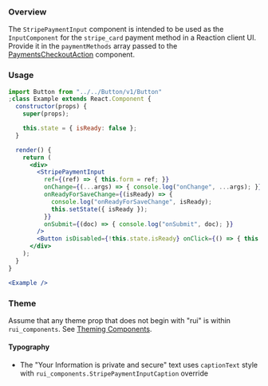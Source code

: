 ### Overview

The `StripePaymentInput` component is intended to be used as the `InputComponent` for the `stripe_card` payment method in a Reaction client UI. Provide it in the `paymentMethods` array passed to the [PaymentsCheckoutAction](./#!/PaymentsCheckoutAction) component.

### Usage

```jsx
import Button from "../../Button/v1/Button"
;class Example extends React.Component {
  constructor(props) {
    super(props);

    this.state = { isReady: false };
  }

  render() {
    return (
      <div>
        <StripePaymentInput
          ref={(ref) => { this.form = ref; }}
          onChange={(...args) => { console.log("onChange", ...args); }}
          onReadyForSaveChange={(isReady) => {
            console.log("onReadyForSaveChange", isReady);
            this.setState({ isReady });
          }}
          onSubmit={(doc) => { console.log("onSubmit", doc); }}
        />
        <Button isDisabled={!this.state.isReady} onClick={() => { this.form.submit(); }}>Submit</Button>
      </div>
    );
  }
}

<Example />
```

### Theme

Assume that any theme prop that does not begin with "rui" is within `rui_components`. See [Theming Components](./#!/Theming%20Components).

#### Typography

- The "Your Information is private and secure" text uses `captionText` style with `rui_components.StripePaymentInputCaption` override
